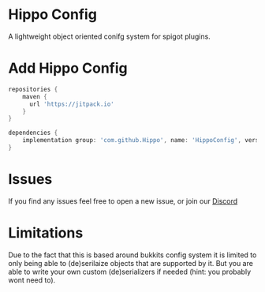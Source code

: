 # Hippo Config
A lightweight object oriented conifg system for spigot plugins.

# Add Hippo Config
```groovy
repositories {
    maven {
      url 'https://jitpack.io'
    }
}
```

```groovy
dependencies {
    implementation group: 'com.github.Hippo', name: 'HippoConfig', version: '1.0.4'
}
```

# Issues
If you find any issues feel free to open a new issue, or join our [Discord](https://discord.gg/YsZCrRkgmT)

# Limitations
Due to the fact that this is based around bukkits config system it is limited to only being able to (de)serilaize objects that are supported by it. But you are able to write your own custom (de)serializers if needed (hint: you probably wont need to).